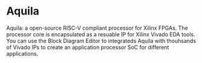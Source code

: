 # Aquila
Aquila: a open-source RISC-V compliant processor for Xilinx FPGAs. The processor core is encapsulated as a resuable IP for Xilinx Vivado EDA tools. You can use the Block Diagram Editor to integrateds Aquila with thouhsands of Vivado IPs to create an application processor SoC for different applications.
